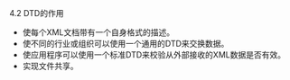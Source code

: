 4.2 DTD的作用 
* 使每个XML文档带有一个自身格式的描述。
* 使不同的行业或组织可以使用一个通用的DTD来交换数据。
* 使应用程序可以使用一个标准DTD来校验从外部接收的XML数据是否有效。
* 实现文件共享。
